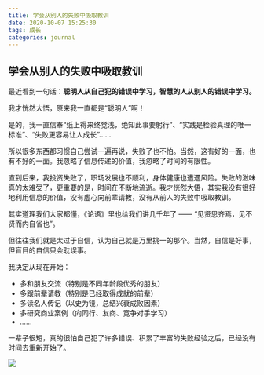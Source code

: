 ```yaml
---
title: 学会从别人的失败中吸取教训
date: 2020-10-07 15:25:30
tags: 成长
categories: journal
---
```


## 学会从别人的失败中吸取教训

最近看到一句话：**聪明人从自己犯的错误中学习，智慧的人从别人的错误中学习。**

我才恍然大悟，原来我一直都是“聪明人”啊！

是的，我一直信奉“纸上得来终觉浅，绝知此事要躬行”、“实践是检验真理的唯一标准”、“失败更容易让人成长”......

所以很多东西都习惯自己尝试一遍再说，失败了也不怕。当然，这有好的一面，也有不好的一面。我忽略了信息传递的价值，我忽略了时间的有限性。

直到后来，我投资失败了，职场发展也不顺利，身体健康也遭遇风险。失败的滋味真的太难受了，更重要的是，时间在不断地流逝。我才恍然大悟，其实我没有很好地利用信息的价值，没有虚心向前辈请教，没有从前人的失败中吸取教训。

其实道理我们大家都懂，《论语》里也给我们讲几千年了 —— “见贤思齐焉，见不贤而内自省也”。

但往往我们就是太过于自信，认为自己就是万里挑一的那个。当然，自信是好事，但盲目的自信只会耽误事。

我决定从现在开始：

- 多和朋友交流（特别是不同年龄段优秀的朋友）
- 多跟前辈请教（特别是已经取得成就的前辈）
- 多读名人传记（以史为镜，总结兴衰成败因素）
- 多研究商业案例（向同行、友商、竞争对手学习）
- ......

一辈子很短，真的很怕自己犯了许多错误、积累了丰富的失败经验之后，已经没有时间去重新开始了。

![](https://img.zcool.cn/community/0152b15bbb7739a8012099c8af4c10.jpg@1280w_1l_2o_100sh.jpg)
